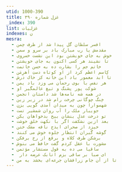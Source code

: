 ```yaml
---
utid: 1000-390
title: غزل شماره ۳۹۰
_index: 390
list: غزلیات
indexes: ن
mesra:
  - افسر سلطان گل پیدا شد از طرف چمن
  - مقدمش یا رب مبارک باد بر سرو و سمن
  - خوش به جای خویشتن بود این نشست خسروی
  - تا نشیند هر کسی اکنون به جای خویشتن
  - خاتم جم را بشارت ده به حسن خاتمت
  - کِاسم اعظم کرد از او کوتاه دستِ اَهرِمَن
  - تا ابد معمور باد این خانه کز خاک درش
  - هر نفس با بوی رحمان می وزد باد یمن
  - شوکت پور پشنگ و تیغ عالمگیر او
  - در همه شه نامه‌ها شد داستان انجمن
  - خِنگ چوگانی چرخت رام شد در زیر زین
  - شهسوارا چون به میدان آمدی گویی بزن
  - جویبار ملک را آب روان شمشیر تست
  - تو درخت عدل بنشان بیخ بدخواهان بکن
  - بعد ازین نشکفت اگر با نکهت خلق خوشت
  - خیزد از صحرای ایذج نافه مشک ختن
  - گوشه گیران انتظار جلوه خوش می کنند
  - برشکن طرف کلاه و برقع از رخ برفکن
  - مشورت با عقل کردم گفت حافظ می بنوش
  - ساقیا می ده به قول مستشار مؤتمن
  - ‌ ای صبا بر ساقی بزم اتابک عرضه دار
  - تا از آن جام زرافشان جرعه‌ای بخشد به من
---
```

